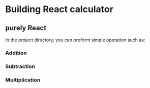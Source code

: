 # Building React calculator



## purely React

In the project directory, you can preform simple operation such as:

### Addition

### Subtraction


### Multiplication
